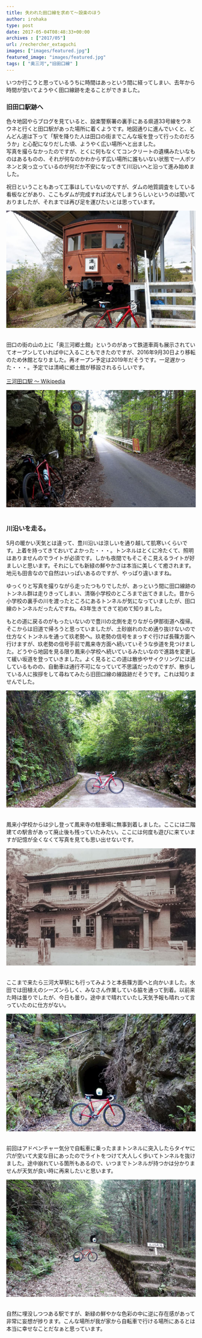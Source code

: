 ```yaml
---
title: 失われた田口線を求めて〜設楽のほう
author: irohaka
type: post
date: 2017-05-04T08:48:33+00:00
archives : ["2017/05"]
url: /rechercher_extaguchi
images: ["images/featured.jpg"]
featured_image: "images/featured.jpg"
tags: [ "奥三河","旧田口線" ]
---
```



いつか行こうと思っているうちに時間はあっという間に経ってしまい、去年から時間が空いてようやく田口線跡を走ることができました。<!--more-->

### 旧田口駅跡へ
色々地図やらブログを見ていると、設楽警察署の裏手にある県道33号線をウネウネと行くと田口駅があった場所に着くようです。地図通りに進んでいくと、どんどん道は下って「駅を降りた人は田口の街までこんな坂を登って行ったのだろうか」と心配になりだした頃、ようやく広い場所へと出ました。  
写真を撮らなかったのですが、とくに何もなくてコンクリートの遺構みたいなものはあるものの、それが何なのかわからず広い場所に誰もいない状態で一人ポツネンと突っ立っているのが何だか不安になってきて川沿いへと沿って進み始めました。  
  
祝日ということもあって工事はしていないのですが、ダムの地質調査をしている看板などがあり、ここもダムが完成すれば沈んでしまうらしいというのは聞いておりましたが、それまでは再び足を運びたいとは思っています。

![田口線車両](images/2017050401-1.jpg)  
&nbsp; <br>

田口の街の山の上に「奥三河郷土館」というのがあって鉄道車両も展示されていてオープンしていれば中に入ることもできたのですが、2016年9月30日より移転のため休館となりました。再オープン予定は2019年だそうです。一足遅かった・・・。予定では清崎に郷土館が移設されるらしいです。  
<br>
[三河田口駅 〜 Wikipedia](https://ja.wikipedia.org/wiki/%E4%B8%89%E6%B2%B3%E7%94%B0%E5%8F%A3%E9%A7%85)

![旧田口線を走ります。](images/2017050403.jpg)  
&nbsp; <br>


### 川沿いを走る。
5月の暖かい天気とは違って、豊川沿いは涼しいを通り越して肌寒いくらいです。上着を持ってきておいてよかった・・・。トンネルはとくに冷たくて、照明はありませんのでライトが必須です。しかも夜間でもそこそこ見えるライトが好ましいと思います。それにしても新緑の鮮やかさは本当に美しくて癒されます。地元も田舎なので自然はいっぱいあるのですが、やっぱり違いますね。

ゆっくりと写真を撮りながら走ったつもりでしたが、あっという間に田口線跡のトンネル群は走りきってしまい、清嶺小学校のところまで出てきました。昔から小学校の裏手の川を渡ったところにあるトンネルが気になっていましたが、田口線のトンネルだったんですね。43年生きてきて初めて知りました。
  
もとの道に戻るのがもったいないので豊川の北側を走りながら伊那街道へ復帰。そこからは旧道で帰ろうと思っていましたが、土砂崩れのため通り抜けないので仕方なくトンネルを通って玖老勢へ。玖老勢の信号をまっすぐ行けば長篠方面へ行けますが、玖老勢の信号手前で鳳来寺方面へ続いていそうな歩道を見つけました。どうやら地図を見る限り鳳来小学校へ続いているみたいなので進路を変更して緩い坂道を登っていきました。よく見るとこの道は散歩やサイクリングには適しているものの、自動車は通行不可になっていて不思議だったのですが、散歩している人に挨拶をして尋ねてみたら旧田口線の線路跡だそうです。これは知りませんでした。

![玖老勢から鳳来小学校へ抜ける道。](images/2017050409-1.jpg)  
&nbsp; <br>


鳳来小学校からは少し登って鳳来寺の駐車場に無事到着しました。ここには二階建ての駅舎があって廃止後も残っていたみたい。ここには何度も遊びに来ていますが記憶が全くなくて写真を見ても思い出せないです。

![旧鳳来寺駅（看板を撮影）](images/2017050406.jpg)  
&nbsp; <br>


ここまで来たら三河大草駅にも行ってみようと本長篠方面へと向かいました。水田では田植えのシーズンらしく、みなさん作業している脇を通って到着。以前来た時は曇りでしたが、今日も曇り。途中まで晴れていたし天気予報も晴れって言っていたのに仕方がない。

![大草隧道](images/2017050407-1.jpg)  
&nbsp; <br>


前回はアドベンチャー気分で自転車に乗ったままトンネルに突入したらタイヤに穴が空いて大変な目にあったのでライトをつけて大人しく歩いてトンネルを抜けました。途中崩れている箇所もあるので、いつまでトンネルが持つかは分かりませんが天気が良い時に再来したいと思います。

![旧三河大草駅](images/2017050408.jpg)  
&nbsp; <br>

自然に埋没しつつある駅ですが、新緑の鮮やかな色彩の中に逆に存在感があって非常に妄想が捗ります。こんな場所が我が家から自転車で行ける場所にあるとは本当に幸せなことだなぁと思っています。